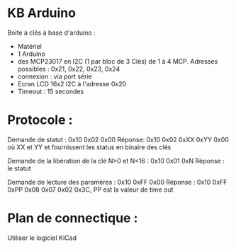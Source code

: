 # KB Arduino

Boite à clés à base d'arduino :
- Matériel 
- 1 Arduino
- des MCP23017 en I2C (1 par bloc de 3 Clés) de 1 à 4 MCP. Adresses possibles : 0x21, 0x22, 0x23, 0x24
- connexion : via port série
- Ecran LCD 16x2 I2C à l'adresse 0x20
- Timeout : 15 secondes

# Protocole :
Demande de statut : 0x10 0x02 0x00
Réponse: 0x10 0x02 0xXX 0xYY 0x00 où XX et YY et fournissent les status en binaire des clés 

Demande de la libération de la clé N>0 et N<16 : 0x10 0x01 0xN
Réponse : le statut

Demande de lecture des paramères : 0x10 0xFF 0x00
Réponse : 0x10 0xFF 0xPP 0x08 0x07 0x02 0x3C, PP est la valeur de time out

# Plan de connectique : 
Utiliser le logiciel KiCad


  
